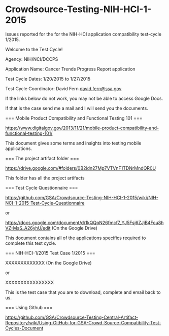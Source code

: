 Crowdsource-Testing-NIH-HCI-1-2015
==================================

Issues reported for the for the NIH-HCI application compatibility test-cycle 1/2015.

Welcome to the Test Cycle!

Agency: NIH/NCI/DCCPS

Application Name: Cancer Trends Progress Report application

Test Cycle Dates: 1/20/2015 to 1/27/2015

Test Cycle Coordinator: David Fern david.fern@ssa.gov

If the links below do not work, you may not be able to access Google Docs.

If that is the case send me a mail and I will send you the documents.

=== Mobile Product Compatibility and Functional Testing 101 ===

https://www.digitalgov.gov/2013/11/21/mobile-product-compatibility-and-functional-testing-101/

This document gives some terms and insights into testing mobile applications.

=== The project artifact folder ===

https://drive.google.com/#folders/0B2idn27Mp7VTVnF1TDNrMndQR0U

This folder has all the project artifacts

=== Test Cycle Questionnaire ===

https://github.com/GSA/Crowdsource-Testing-NIH-HCI-1-2015/wiki/NIH-NCI-1-2015-Test-Cycle-Questionnaire

or

https://docs.google.com/document/d/1kQQpN26fmcf7_YJ5Fsj6ZJjB4Fou8hVZ-MsS_A26yhU/edit (On the Google Drive) 

This document contains all of the applications specifics required to complete this test cycle.

=== NIH-HCI-1/2015 Test Case 1/2015 ===

XXXXXXXXXXXXX  (On the Google Drive)

or

XXXXXXXXXXXXXXXX

This is the test case that you are to download, complete and email back to us.

=== Using Github ===

https://github.com/GSA/Crowdsource-Testing-Central-Artifact-Repository/wiki/Using-GitHub-for-GSA-Crowd-Source-Compatibility-Test-Cycles-Document
